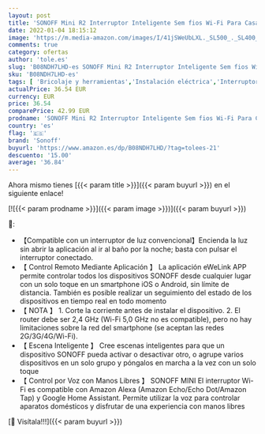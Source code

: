 ```yaml
---
layout: post
title: 'SONOFF Mini R2 Interruptor Inteligente Sem fios Wi-Fi Para Casa Inteligente  Funciona com Alexa  Google Home Assistant'
date: 2022-01-04 18:15:12
image: 'https://m.media-amazon.com/images/I/41jSWeUbLXL._SL500_._SL400_.jpg'
comments: true
category: ofertas
author: 'tole.es'
slug: 'B08NDH7LHD-es SONOFF Mini R2 Interruptor Inteligente Sem fios Wi-Fi Para...'
sku: 'B08NDH7LHD-es'
tags: [ 'Bricolaje y herramientas','Instalación eléctrica','Interruptores y reguladores de luz','alexa','google','home','sonoff', ]
actualPrice: 36.54 EUR
currency: EUR
price: 36.54
comparePrice: 42.99 EUR
prodname: 'SONOFF Mini R2 Interruptor Inteligente Sem fios Wi-Fi Para Casa Inteligente  Funciona com Alexa  Google Home Assistant'
country: 'es'
flag: '🇪🇸'
brand: 'Sonoff'
buyurl: 'https://www.amazon.es/dp/B08NDH7LHD/?tag=tolees-21'
descuento: '15.00'
average: '36.84'
---
```


Ahora mismo tienes [{{< param title >}}]({{< param buyurl >}}) en el siguiente enlace!

[![{{< param prodname >}}]({{< param image >}})]({{< param buyurl >}})

🔎:

- 【Compatible con un interruptor de luz convencional】Encienda la luz sin abrir la aplicación al ir al baño por la noche; basta con pulsar el interruptor conectado.
- 【 Control Remoto Mediante Aplicación 】 La aplicación eWeLink APP permite controlar todos los dispositivos SONOFF desde cualquier lugar con un solo toque en un smartphone iOS o Android, sin límite de distancia. También es posible realizar un seguimiento del estado de los dispositivos en tiempo real en todo momento
- 【 NOTA 】 1. Corte la corriente antes de instalar el dispositivo. 2. El router debe ser 2,4 GHz (Wi-Fi 5,0 GHz no es compatible), pero no hay limitaciones sobre la red del smartphone (se aceptan las redes 2G/3G/4G/Wi-Fi).
- 【 Escena Inteligente 】 Cree escenas inteligentes para que un dispositivo SONOFF pueda activar o desactivar otro, o agrupe varios dispositivos en un solo grupo y póngalos en marcha a la vez con un solo toque
- 【 Control por Voz con Manos Libres 】 SONOFF MINI El interruptor Wi-Fi es compatible con Amazon Alexa (Amazon Echo/Echo Dot/Amazon Tap) y Google Home Assistant. Permite utilizar la voz para controlar aparatos domésticos y disfrutar de una experiencia con manos libres

[🛒 Visítala!!!]({{< param buyurl >}})
